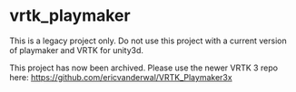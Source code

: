 # vrtk_playmaker

This is a legacy project only. Do not use this project with a current version of playmaker and VRTK for unity3d.

This project has now been archived. Please use the newer VRTK 3 repo here: https://github.com/ericvanderwal/VRTK_Playmaker3x
